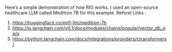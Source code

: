 Here’s a simple demonstration of how RIG works. I used an open-source healthcare LLM called Meditron 7B for this example.
Referel Links :
1. https://huggingface.co/epfl-llm/meditron-7b
2. https://js.langchain.com/v0.1/docs/modules/chains/popular/vector_db_qa/a
3. https://python.langchain.com/docs/integrations/providers/ctransformers/

